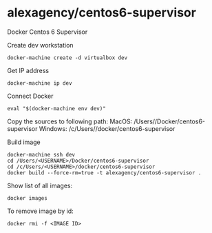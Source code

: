 alexagency/centos6-supervisor
==========================

Docker Centos 6 Supervisor

Create dev workstation

```
docker-machine create -d virtualbox dev
```

Get IP address

```
docker-machine ip dev
```

Connect Docker

```
eval "$(docker-machine env dev)"
```

Copy the sources to following path:
MacOS: /Users/<USERNAME>/Docker/centos6-supervisor 
Windows: /c/Users/<USERNAME>/docker/centos6-supervisor

Build image

```
docker-machine ssh dev
cd /Users/<USERNAME>/Docker/centos6-supervisor
cd /c/Users/<USERNAME>/docker/centos6-supervisor
docker build --force-rm=true -t alexagency/centos6-supervisor .
```

Show list of all images:

```
docker images
```

To remove image by id:

```
docker rmi -f <IMAGE ID>
```
